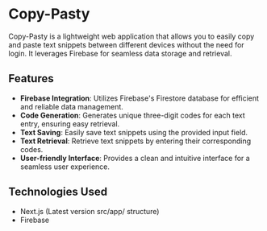 # Copy-Pasty

Copy-Pasty is a lightweight web application that allows you to easily copy and paste text snippets between different devices without the need for login. It leverages Firebase for seamless data storage and retrieval.

## Features

- **Firebase Integration**: Utilizes Firebase's Firestore database for efficient and reliable data management.
- **Code Generation**: Generates unique three-digit codes for each text entry, ensuring easy retrieval.
- **Text Saving**: Easily save text snippets using the provided input field.
- **Text Retrieval**: Retrieve text snippets by entering their corresponding codes.
- **User-friendly Interface**: Provides a clean and intuitive interface for a seamless user experience.


## Technologies Used

- Next.js (Latest version src/app/ structure)
- Firebase
